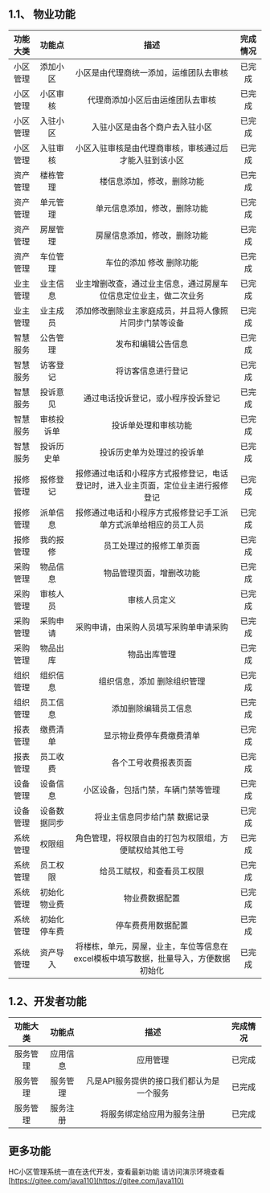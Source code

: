 
## 1.1、 物业功能

功能大类|功能点|描述|完成情况
:-: | :-: | :-: | :-:
小区管理|添加小区|小区是由代理商统一添加，运维团队去审核|已完成
小区管理|小区审核|代理商添加小区后由运维团队去审核|已完成
小区管理|入驻小区|入驻小区是由各个商户去入驻小区|已完成
小区管理|入驻审核|小区入驻审核是由代理商审核，审核通过后才能入驻到该小区|已完成
资产管理|楼栋管理|楼信息添加，修改，删除功能|已完成
资产管理|单元管理|单元信息添加，修改，删除功能|已完成
资产管理|房屋管理|房屋信息添加，修改，删除功能|已完成
资产管理|车位管理|车位的添加 修改 删除功能|已完成
业主管理|业主信息|业主增删改查，通过业主信息，通过房屋车位信息定位业主，做二次业务|已完成
业主管理|业主成员|添加修改删除业主家庭成员，并且将人像照片同步门禁等设备|已完成
智慧服务|公告管理|发布和编辑公告信息|已完成
智慧服务|访客登记|将访客信息进行登记|已完成
智慧服务|投诉意见|通过电话投诉登记，或小程序投诉登记|已完成
智慧服务|审核投诉单|投诉单处理和审核功能|已完成
智慧服务|投诉历史单|投诉历史单为处理过的投诉单|已完成
报修管理|报修登记|报修通过电话和小程序方式报修登记，电话登记时，进入业主页面，定位业主进行报修登记|已完成
报修管理|派单信息|报修通过电话和小程序方式报修登记手工派单方式派单给相应的员工人员|已完成
报修管理|我的报修|员工处理过的报修工单页面|已完成
采购管理|物品信息|物品管理页面，增删改功能|已完成
采购管理|审核人员|审核人员定义|已完成
采购管理|采购申请|采购申请，由采购人员填写采购单申请采购|已完成
采购管理|物品出库|物品出库管理|已完成
组织管理|组织信息|组织信息，添加 删除组织管理|已完成
组织管理|员工信息|添加删除编辑员工信息|已完成
报表管理|缴费清单|显示物业费停车费缴费清单|已完成
报表管理|员工收费|各个工号收费报表页面|已完成
设备管理|设备信息|小区设备，包括门禁，车辆门禁等管理|已完成
设备管理|设备数据同步|将业主信息同步给门禁 数据记录|已完成
系统管理|权限组|角色管理，将权限自由的打包为权限组，方便赋权给其他工号|已完成
系统管理|员工权限|给员工赋权，和查看员工权限|已完成
系统管理|初始化物业费|物业费数据配置|已完成
系统管理|初始化停车费|停车费费用数据配置|已完成
系统管理|资产导入|将楼栋，单元，房屋，业主，车位等信息在excel模板中填写数据，批量导入，方便数据初始化|已完成

## 1.2、开发者功能

功能大类|功能点|描述|完成情况
:-: | :-: | :-: | :-:
服务管理|应用信息|应用管理|已完成
服务管理|服务管理|凡是API服务提供的接口我们都认为是一个服务|已完成
服务管理|服务注册|将服务绑定给应用为服务注册|已完成

## 更多功能

HC小区管理系统一直在迭代开发，查看最新功能 请访问演示环境查看 [https://gitee.com/java110](https://gitee.com/java110)

